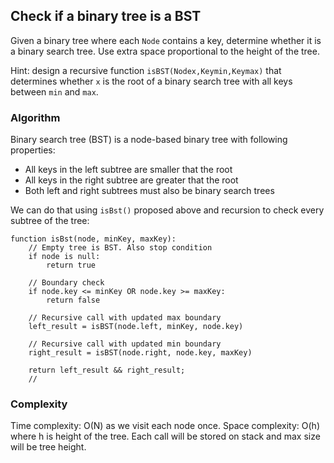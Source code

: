 ## Check if a binary tree is a BST

Given a binary tree where each `Node` contains a key, determine whether it is a
binary search tree. Use extra space proportional to the height of the tree.

Hint: 
design a recursive function `isBST(Nodex,Keymin,Keymax)` that determines whether
`x` is the root of a binary search tree with all keys between `min` and `max`.

### Algorithm

Binary search tree (BST) is a node-based binary tree with following properties:
- All keys in the left subtree are smaller that the root
- All keys in the right subtree are greater that the root
- Both left and right subtrees must also be binary search trees

We can do that using `isBst()` proposed above and recursion to check every subtree of the tree:
```
function isBst(node, minKey, maxKey):
    // Empty tree is BST. Also stop condition
    if node is null:
        return true 
    
    // Boundary check
    if node.key <= minKey OR node.key >= maxKey:
        return false

    // Recursive call with updated max boundary
    left_result = isBST(node.left, minKey, node.key)

    // Recursive call with updated min boundary
    right_result = isBST(node.right, node.key, maxKey)

    return left_result && right_result;
    // 

```

### Complexity

Time complexity: O(N) as we visit each node once.
Space complexity: O(h) where h is height of the tree. Each call will be stored
on stack and max size will be tree height. 

